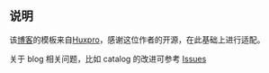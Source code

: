 ## 说明

该[博客](https://itgrocery.github.io/)的模板来自[Huxpro](https://github.com/Huxpro/huxpro.github.io)，感谢这位作者的开源，在此基础上进行适配。

关于 blog 相关问题，比如 catalog 的改进可参考 [Issues](https://github.com/Huxpro/huxpro.github.io/issues)